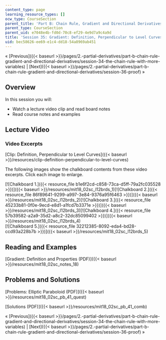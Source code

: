 ```yaml
---
content_type: page
learning_resource_types: []
ocw_type: CourseSection
parent_title: 'Part B: Chain Rule, Gradient and Directional Derivatives'
parent_type: CourseSection
parent_uid: e7048e4b-fd0d-70c8-ef29-4e9d7a9c4a9d
title: 'Session 35: Gradient: Definition, Perpendicular to Level Curves'
uid: bec58626-ee69-e1c4-dd18-54a8969ab451
---
```


« [Previous]({{< baseurl >}}/pages/2.-partial-derivatives/part-b-chain-rule-gradient-and-directional-derivatives/session-34-the-chain-rule-with-more-variables) | [Next]({{< baseurl >}}/pages/2.-partial-derivatives/part-b-chain-rule-gradient-and-directional-derivatives/session-36-proof) »

Overview
--------

In this session you will:

*   Watch a lecture video clip and read board notes
*   Read course notes and examples

Lecture Video
-------------

### Video Excerpts

[Clip: Definition, Perpendicular to Level Curves]({{< baseurl >}}/resources/clip-definition-perpendicular-to-level-curves)

The following images show the chalkboard contents from these video excerpts. Click each image to enlarge.

[![Chalkboard 1.]({{< resource_file b1e6f2cd-c858-73ca-d5ff-79a2fc035528 >}})]({{< baseurl >}}/resources/mit18_02sc_l12brds_1)[![Chalkboard 2.]({{< resource_file 86f89641-9299-a997-3e84-9376a95f6463 >}})]({{< baseurl >}}/resources/mit18_02sc_l12brds_2)[![Chalkboard 3.]({{< resource_file 45233b81-0f0e-9ecd-e8d1-a1fcd7b3371e >}})]({{< baseurl >}}/resources/mit18_02sc_l12brds_3)[![Chalkboard 4.]({{< resource_file 57b39582-a2a9-35d2-a8c2-32dc85099402 >}})]({{< baseurl >}}/resources/mit18_02sc_l12brds_4)  
[![Chalkboard 5.]({{< resource_file 32212385-8092-eda4-bd28-ccd93a228b7b >}})]({{< baseurl >}}/resources/mit18_02sc_l12brds_5)

Reading and Examples
--------------------

[Gradient: Definition and Properties (PDF)]({{< baseurl >}}/resources/mit18_02sc_notes_18)

Problems and Solutions
----------------------

[Problems: Elliptic Paraboloid (PDF)]({{< baseurl >}}/resources/mit18_02sc_pb_41_quest)

[Solutions (PDF)]({{< baseurl >}}/resources/mit18_02sc_pb_41_comb)

« [Previous]({{< baseurl >}}/pages/2.-partial-derivatives/part-b-chain-rule-gradient-and-directional-derivatives/session-34-the-chain-rule-with-more-variables) | [Next]({{< baseurl >}}/pages/2.-partial-derivatives/part-b-chain-rule-gradient-and-directional-derivatives/session-36-proof) »